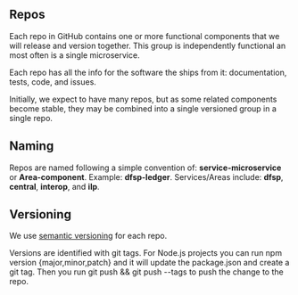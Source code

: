 ## Repos
Each repo in GitHub contains one or more functional components that we will release and version together. This group is independently functional an most often is a single microservice.

Each repo has all the info for the software the ships from it: documentation, tests, code, and issues. 

Initially, we expect to have many repos, but as some related components become stable, they may be combined into a single versioned group in a single repo.

## Naming
Repos are named following a simple convention of: **service-microservice** or **Area-component**. Example: **dfsp-ledger**. Services/Areas include: **dfsp**, **central**, **interop**, and **ilp**.

## Versioning
We use [semantic versioning](http://semver.org/) for each repo. 

Versions are identified with git tags. For Node.js projects you can run npm version {major,minor,patch} and it will update the package.json and create a git tag. Then you run git push && git push --tags to push the change to the repo.